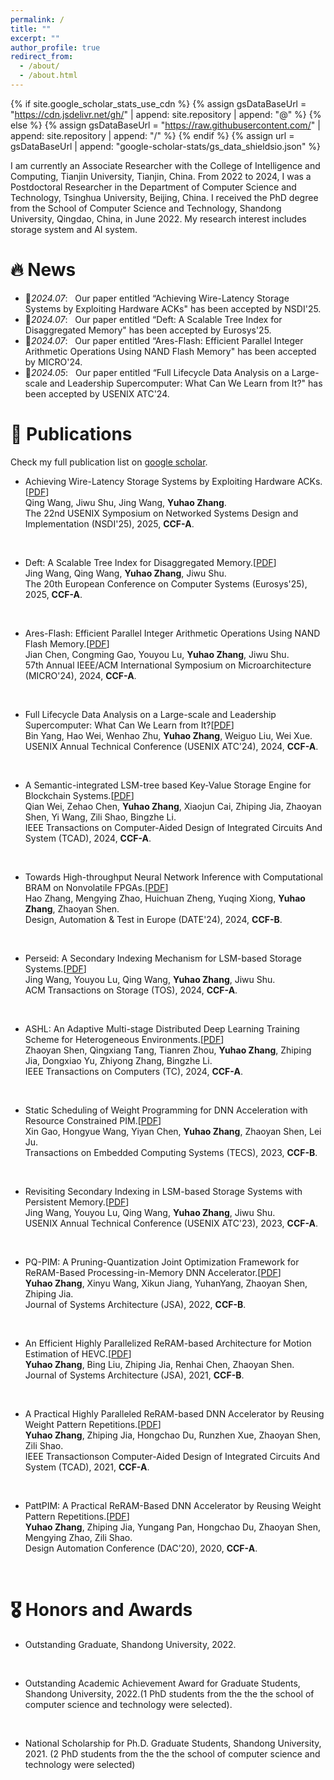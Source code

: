 ```yaml
---
permalink: /
title: ""
excerpt: ""
author_profile: true
redirect_from: 
  - /about/
  - /about.html
---
```


{% if site.google_scholar_stats_use_cdn %}
{% assign gsDataBaseUrl = "https://cdn.jsdelivr.net/gh/" | append: site.repository | append: "@" %}
{% else %}
{% assign gsDataBaseUrl = "https://raw.githubusercontent.com/" | append: site.repository | append: "/" %}
{% endif %}
{% assign url = gsDataBaseUrl | append: "google-scholar-stats/gs_data_shieldsio.json" %}

<span class='anchor' id='about-me'></span>

I am currently an Associate Researcher with the College of Intelligence and Computing, Tianjin University, Tianjin, China. From 2022 to 2024, I was a Postdoctoral Researcher in the Department of Computer Science and Technology, Tsinghua University, Beijing, China. I received the PhD degree from the School of Computer Science and Technology, Shandong University, Qingdao, China, in June 2022. My research interest includes storage system and AI system.


# 🔥 News
- 🎉*2024.07*: &nbsp; Our paper entitled “Achieving Wire-Latency Storage Systems by Exploiting Hardware ACKs" has been accepted by NSDI'25. 
- 🎉*2024.07*: &nbsp; Our paper entitled “Deft: A Scalable Tree Index for Disaggregated Memory" has been accepted by Eurosys'25.
- 🎉*2024.07*: &nbsp; Our paper entitled “Ares-Flash: Efficient Parallel Integer Arithmetic Operations Using NAND Flash Memory" has been accepted by MICRO'24.
- 🎉*2024.05*: &nbsp; Our paper entitled “Full Lifecycle Data Analysis on a Large-scale and Leadership Supercomputer: What Can We Learn from It?" has been accepted by USENIX ATC'24.



# 📝 Publications 


<!-- <ul>
</ul> -->

<p>Check my full publication list on <a href="https://scholar.google.com/citations?user=KEvXHFIAAAAJ&hl=zh-CN">google scholar</a>.</p>


- Achieving Wire-Latency Storage Systems by Exploiting Hardware ACKs.[<a href="">PDF</a>] <br>
Qing Wang, Jiwu Shu, Jing Wang, <b>Yuhao Zhang</b>. <br>
The 22nd USENIX Symposium on Networked Systems Design and Implementation (NSDI'25), 2025, <b>CCF-A</b>.
<br>

- Deft: A Scalable Tree Index for Disaggregated Memory.[<a href="">PDF</a>] <br>
Jing Wang, Qing Wang, <b>Yuhao Zhang</b>, Jiwu Shu. <br>
The 20th European Conference on Computer Systems (Eurosys'25), 2025, <b>CCF-A</b>.
<br>

- Ares-Flash: Efficient Parallel Integer Arithmetic Operations Using NAND Flash Memory.[<a href="">PDF</a>]<br>
Jian Chen, Congming Gao, Youyou Lu, <b>Yuhao Zhang</b>, Jiwu Shu.<br>
57th Annual IEEE/ACM International Symposium on Microarchitecture (MICRO'24), 2024, <b>CCF-A</b>.
<br>

- Full Lifecycle Data Analysis on a Large-scale and Leadership Supercomputer: What Can We Learn from It?[<a href="">PDF</a>]<br>
Bin Yang, Hao Wei, Wenhao Zhu, <b>Yuhao Zhang</b>, Weiguo Liu, Wei Xue.<br>
USENIX Annual Technical Conference (USENIX ATC'24), 2024, <b>CCF-A</b>.
<br>

- A Semantic-integrated LSM-tree based Key-Value Storage Engine for Blockchain Systems.[<a href="https://ieeexplore.ieee.org/stamp/stamp.jsp?tp=&arnumber=10376454">PDF</a>]<br>
Qian Wei, Zehao Chen, <b>Yuhao Zhang</b>, Xiaojun Cai, Zhiping Jia, Zhaoyan Shen, Yi Wang, Zili Shao, Bingzhe Li.<br>
IEEE Transactions on Computer-Aided Design of Integrated Circuits And System (TCAD), 2024, <b>CCF-A</b>.
<br>

- Towards High-throughput Neural Network Inference with Computational BRAM on Nonvolatile FPGAs.[<a href="https://ieeexplore.ieee.org/stamp/stamp.jsp?tp=&arnumber=10546738">PDF</a>]<br>
Hao Zhang, Mengying Zhao, Huichuan Zheng, Yuqing Xiong, <b>Yuhao Zhang</b>, Zhaoyan Shen.<br>
Design, Automation & Test in Europe (DATE'24), 2024, <b>CCF-B</b>.
<br>

- Perseid: A Secondary Indexing Mechanism for LSM-based Storage Systems.[<a href="https://dl.acm.org/doi/pdf/10.1145/3633285">PDF</a>]<br>
Jing Wang, Youyou Lu, Qing Wang, <b>Yuhao Zhang</b>, Jiwu Shu.<br>
ACM Transactions on Storage (TOS), 2024, <b>CCF-A</b>.
<br>

- ASHL: An Adaptive Multi-stage Distributed Deep Learning Training Scheme for Heterogeneous Environments.[<a href="https://ieeexplore.ieee.org/stamp/stamp.jsp?tp=&arnumber=10256683">PDF</a>]<br>
Zhaoyan Shen, Qingxiang Tang, Tianren Zhou, <b>Yuhao Zhang</b>, Zhiping Jia, Dongxiao Yu, Zhiyong Zhang, Bingzhe Li.<br>
IEEE Transactions on Computers (TC), 2024, <b>CCF-A</b>.
<br>

- Static Scheduling of Weight Programming for DNN Acceleration with Resource Constrained PIM.[<a href="https://dl.acm.org/doi/pdf/10.1145/3615657">PDF</a>]<br>
Xin Gao, Hongyue Wang, Yiyan Chen, <b>Yuhao Zhang</b>, Zhaoyan Shen, Lei Ju.<br>
Transactions on Embedded Computing Systems (TECS), 2023, <b>CCF-B</b>.
<br>


- Revisiting Secondary Indexing in LSM-based Storage Systems with Persistent Memory.[<a href="https://www.usenix.org/system/files/atc23-wang-jing.pdf">PDF</a>]<br>
Jing Wang, Youyou Lu, Qing Wang, <b>Yuhao Zhang</b>, Jiwu Shu.<br>
USENIX Annual Technical Conference (USENIX ATC'23), 2023, <b>CCF-A</b>.
<br>

- PQ-PIM: A Pruning-Quantization Joint Optimization Framework for ReRAM-Based Processing-in-Memory DNN Accelerator.[<a href="https://www.sciencedirect.com/science/article/pii/S1383762122000911?via%3Dihub">PDF</a>]<br>
<b>Yuhao Zhang</b>, Xinyu Wang, Xikun Jiang, YuhanYang, Zhaoyan Shen, Zhiping Jia.<br>
Journal of Systems Architecture (JSA), 2022, <b>CCF-B</b>.
<br>


- An Efficient Highly Parallelized ReRAM-based Architecture for Motion Estimation of HEVC.[<a href="https://www.sciencedirect.com/science/article/pii/S1383762121000928?via%3Dihub">PDF</a>]<br> 
<b>Yuhao Zhang</b>, Bing Liu, Zhiping Jia, Renhai Chen, Zhaoyan Shen.<br>
Journal of Systems Architecture (JSA), 2021, <b>CCF-B</b>.
<br>

- A Practical Highly Paralleled ReRAM-based DNN Accelerator by Reusing Weight Pattern Repetitions.[<a href="https://ieeexplore.ieee.org/stamp/stamp.jsp?tp=&arnumber=9395497">PDF</a>]<br>
<b>Yuhao Zhang</b>, Zhiping Jia, Hongchao Du, Runzhen Xue, Zhaoyan Shen, Zili Shao.<br>
IEEE Transactionson Computer-Aided Design of Integrated Circuits And System (TCAD), 2021, <b>CCF-A</b>.
<br>

- PattPIM: A Practical ReRAM-Based DNN Accelerator by Reusing Weight Pattern Repetitions.[<a href="https://ieeexplore.ieee.org/stamp/stamp.jsp?tp=&arnumber=9218638">PDF</a>]<br>
<b>Yuhao Zhang</b>, Zhiping Jia, Yungang Pan, Hongchao Du, Zhaoyan Shen, Mengying Zhao, Zili Shao.<br>
Design Automation Conference (DAC'20), 2020, <b>CCF-A</b>.
<br>


# 🎖 Honors and Awards

- Outstanding Graduate, Shandong University, 2022.
<br>

- Outstanding Academic Achievement Award for Graduate Students, Shandong University, 2022.(1 PhD students from the the the school of computer science and technology were selected).
<br>

- National Scholarship for Ph.D. Graduate Students, Shandong University, 2021. (2 PhD students from the the the school of computer science and technology were selected)
<br>



